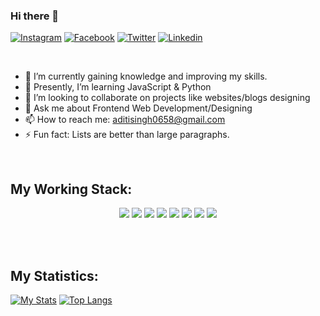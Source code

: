 ### Hi there 👋 <br>

[![Instagram](https://img.shields.io/badge/thakur0658-black?style=flat&logo=Instagram&logoColor=pink&link=https:https:https:/https://www.instagram.com/thakur0658/)](https://www.instagram.com/thakur0658/)
[![Facebook](https://img.shields.io/badge/Aditi_Thakur-black?style=flat&logo=Facebook&logoColor=blue&link=https:https:https://www.facebook.com/profile.php?id=100014446202447)](https://www.facebook.com/profile.php?id=100014446202447)
[![Twitter](https://img.shields.io/badge/thakur0658-blue?style=flat&logo=Twitter&logoColor=white&link=https:https:https://twitter.com/AditiSi00044342)](https://twitter.com/AditiSi00044342)
[![Linkedin](https://img.shields.io/badge/Aditi_Singh-blue?style=flat&logo=Linkedin&logoColor=white&link=https:https://www.linkedin.com/in/aditi-singh-424b16197/)](https://www.linkedin.com/in/aditi-singh-424b16197/)


<br>

- 🔭 I’m currently gaining knowledge and improving my skills.
- 🌱 Presently, I’m learning JavaScript & Python
- 👯 I’m looking to collaborate on projects like websites/blogs designing
- 💬 Ask me about Frontend Web Development/Designing
- 📫 How to reach me: <a href="aditisingh0658@gmail.com">aditisingh0658@gmail.com</a>
- ⚡ Fun fact: Lists are better than large paragraphs.

<br>

## My Working Stack:

<div align="center">
    <img src="https://img.shields.io/badge/-C-000000?&style=flat&logo=c&logoColor=5968BA" />
    <img src="https://img.shields.io/badge/-HTML-000000?&style=flat&logo=html5&logoColor=E44D26"/>
    <img src="https://img.shields.io/badge/-CSS-000000?&style=flat&logo=css3&logoColor=42A5F5"/>
    <img src="https://img.shields.io/badge/-JavaScript-000000?style=flat&logo=javascript&logoColor=FFCA28" />
    <img src="https://img.shields.io/badge/-React-000000?style=flat&logo=react&logoColor=03AABF" />
    <img src="https://img.shields.io/badge/-git-000000?&style=flat&logo=git&logoColor=E64A19"/>
    <img src="https://img.shields.io/badge/-Gitpod-000000?style=flat&logo=gitpod&logoColor=29B4F4" />
    <img src="https://img.shields.io/badge/-Github-000000?style=flat&logo=github&logoColor=DEDEDF" />
</div>

<br><br>

## My Statistics:

[![My Stats](https://github-readme-stats.vercel.app/api?username=thakur0658&show_icons=true&title_color=08fdd8&icon_color=bb2acf&text_color=ffffff&bg_color=0a192f&count_private=true)](https://github.com/thakur0658?tab=repositories)
[![Top Langs](https://github-readme-stats.vercel.app/api/top-langs/?username=thakur0658&layout=compact&show_icons=true&title_color=08fdd8&icon_color=bb2acf&text_color=ffffff&bg_color=0a192f)](https://github.com/thakur0658?tab=repositories)
